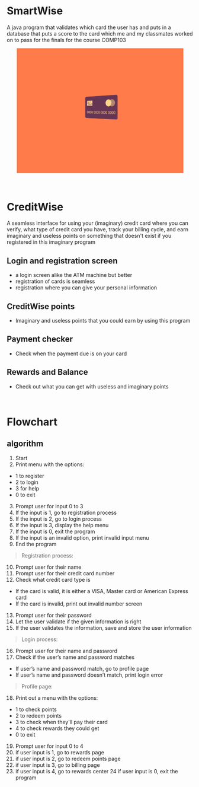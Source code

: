 # SmartWise

 A java program that validates which card the user has and puts in a database that puts a score to the card which me and my classmates worked on to pass for the finals for the course COMP103

<p align = "center">
  <img src="https://github.com/Gooseytwoshoes/Creditcard-Database/blob/main/README-Asset/bc708f525c5564857a1e16356be3a378.gif" alt="CC-GIF" width = "450"/>
</p>

<br>

# CreditWise

A seamless interface for using your (imaginary) credit card where you can verify, what type of credit card you have, track your billing cycle, and earn imaginary and useless points on something that doesn't exist if you registered in this imaginary program

  ## Login and registration screen
  - a login screen alike the ATM machine but better
  - registration of cards is seamless
  - registration where you can give your personal information
  
  ## CreditWise points
  - Imaginary and useless points that you could earn by using this program
  
  ## Payment checker
  - Check when the payment due is on your card
  
  ## Rewards and Balance
  - Check out what you can get with useless and imaginary points
  
<br>

# Flowchart

## algorithm
1.	Start
2.	Print menu with the options:
-	1 to register
-	2 to login
-	3 for help
-	0 to exit
3.	Prompt user for input 0 to 3
4.	If the input is 1, go to registration process
5.	If the input is 2, go to login process
6.	If the input is 3, display the help menu
7.	If the input is 0, exit the program
8.	If the input is an invalid option, print invalid input menu
9.	End the program
> Registration process:
10.	Prompt user for their name
11.	Prompt user for their credit card number
12.	Check what credit card type is
-	If the card is valid, it is either a VISA, Master card or American Express card
-	If the card is invalid, print out invalid number screen
13.	Prompt user for their password
14.	Let the user validate if the given information is right
15.	If the user validates the information, save and store the user information
> Login process:
16.	Prompt user for their name and password
17.	Check if the user’s name and password matches
-	If user’s name and password match, go to profile page
-	If user’s name and password doesn’t match, print login error
> Profile page:
18.	Print out a menu with the options:

-	1 to check points
-	2 to redeem points
-	3 to check when they'll pay their card
-	4 to check rewards they could get
-	0 to exit
	
19.	Prompt user for input 0 to 4
20.	if user input is 1, go to rewards page
21.	if user input is 2, go to redeem points page
22.	if user input is 3, go to billing page
23.	if user input is 4, go to rewards center 
24	if user input is 0, exit the program
